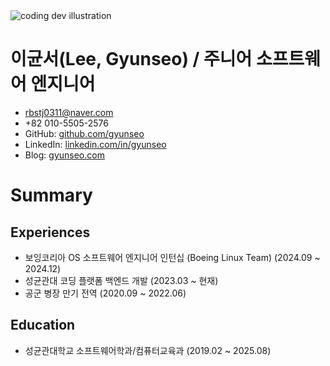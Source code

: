 <div>
  <img src="https://res.cloudinary.com/gyunseo-blog/image/upload/v1737024044/og-images/badge.jpg" class="sm:w-1/2 mx-auto" alt="coding dev illustration">
</div>

# 이균서(Lee, Gyunseo) / 주니어 소프트웨어 엔지니어

- [rbstj0311@naver.com](mailto:rbstj0311@naver.com)
- \+82 010-5505-2576
- GitHub: [github.com/gyunseo](https://github.com/gyunseo)
- LinkedIn: [linkedin.com/in/gyunseo](https://www.linkedin.com/in/gyunseo/)
- Blog: [gyunseo.com](https://gyunseo.com)

# Summary

## Experiences

- 보잉코리아 OS 소프트웨어 엔지니어 인턴십 (Boeing Linux Team) (2024.09 \~ 2024.12)
- 성균관대 코딩 플랫폼 백엔드 개발 (2023.03 \~ 현재)
- 공군 병장 만기 전역 (2020.09 \~ 2022.06)

## Education

- 성균관대학교 소프트웨어학과/컴퓨터교육과 (2019.02 \~ 2025.08)
